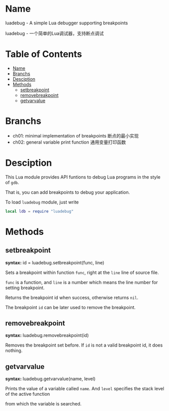# Name

luadebug - A simple Lua debugger supporting breakpoints

luadebug - 一个简单的Lua调试器，支持断点调试

# Table of Contents

- [Name](#Name)
- [Branchs](#Branchs)
- [Desciption](#Desciption)
- [Methods](#Methods)
    - [setbreakpoint](#setbreakpoint)
    - [removebreakpoint](#removebreakpoint)
    - [getvarvalue](#getvarvalue)


# Branchs

- ch01: minimal implementation of breakpoints 断点的最小实现
- ch02: general variable print function 通用变量打印函数

# Desciption

This Lua module provides API funtions to debug Lua programs in the style of `gdb`.

That is, you can add breakpoints to debug your application.

To load `luadebug` module, just write

```lua
local ldb = require "luadebug"
```

# Methods
## setbreakpoint

**syntax:** id = luadebug.setbreakpoint(func, line)

Sets a breakpoint within function `func`, right at the `line` line of source file.

`func` is a function, and `line` is a number which means the line number for setting breakpoint.

Returns the breakpoint id when success, otherwise returns `nil`.

The breakpoint `id` can be later used to remove the breakpoint.

## removebreakpoint

**syntax:** luadebug.removebreakpoint(id)

Removes the breakpoint set before. If `id` is not a valid breakpoint id, it does nothing.

## getvarvalue

**syntax:** luadebug.getvarvalue(name, level)

Prints the value of a variable called `name`. And `level` specifies the stack level of the active function

from which the variable is searched.

